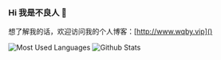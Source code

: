 ### Hi 我是不良人 👋
想了解我的话，欢迎访问我的个人博客：[http://www.wqby.vip]()


![Most Used Languages](https://github-readme-stats.vercel.app/api/top-langs/?username=9479421&theme=&layout=compact)
![Github Stats](https://github-readme-stats.vercel.app/api?username=9479421&show_icons=true&theme=&count_private=true)


<!--
**9479421/9479421** is a ✨ _special_ ✨ repository because its `README.md` (this file) appears on your GitHub profile.

Here are some ideas to get you started:

- 🔭 I’m currently working on ...
- 🌱 I’m currently learning ...
- 👯 I’m looking to collaborate on ...
- 🤔 I’m looking for help with ...
- 💬 Ask me about ...
- 📫 How to reach me: ...
- 😄 Pronouns: ...
- ⚡ Fun fact: ...
-->
